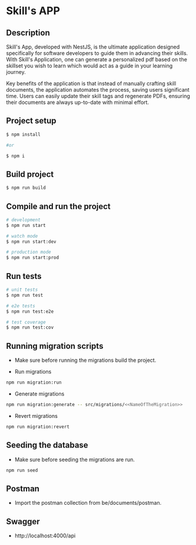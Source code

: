 # Skill's APP

## Description

Skill's App, developed with NestJS, is the ultimate application designed specifically for software developers to guide them in advancing their skills. With Skill's Application, one can generate a personalized pdf based on the skillset you wish to learn which would act as a guide in your learning journey.

Key benefits of the application is that instead of manually crafting skill documents, the application automates the process, saving users significant time. Users can easily update their skill tags and regenerate PDFs, ensuring their documents are always up-to-date with minimal effort.

<!-- An admin can:  

    - pass an excel file with details of all the skills and their requirements of how to learn them which is then processed and is used from the database
    - fetch job status using the job id which is displayed after uploading an excel file
    - fetch list of all the jobs that can be seen and filtered based on job type or using its job Id
    - change visibility and order number of the skills that would appear in the pdf when exported
    - load matrix of skills based on the tags passed as an argument
    - generate a pdf which will have all the information related to skills based on the tags passed  

A logged in user can:  

    - rate themselves for a skill which is mentioned
    - get all the available main skills based on their role in the employee table
    - generate their skill matrix based on their main skills -->

## Project setup

```bash
$ npm install

#or

$ npm i
```

## Build project

```bash
$ npm run build
```

## Compile and run the project

```bash
# development
$ npm run start

# watch mode
$ npm run start:dev

# production mode
$ npm run start:prod
```

## Run tests

```bash
# unit tests
$ npm run test

# e2e tests
$ npm run test:e2e

# test coverage
$ npm run test:cov
```

## Running migration scripts

- Make sure before running the migrations build the project.

- Run migrations

```bash
npm run migration:run
```

- Generate migrations

```bash
npm run migration:generate -- src/migrations/<<NameOfTheMigration>>
```

- Revert migrations

```bash
npm run migration:revert
```

## Seeding the database

- Make sure before seeding the migrations are run.

```bash
npm run seed
```

## Postman

- Import the postman collection from be/documents/postman.

## Swagger

- http://localhost:4000/api